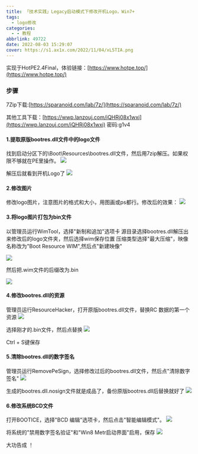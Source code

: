 ```yaml
---
title: 「技术实践」Legacy启动模式下修改开机Logo，Win7+
tags:
  - logo修改
categories:
  - - 教程
abbrlink: 49722
date: 2022-08-03 15:29:07
cover: https://s1.ax1x.com/2022/11/04/xL5TIA.png
---
```


<a></a>
<!--more-->


实现于HotPE2.4Final，体验链接：[https://www.hotpe.top/](https://www.hotpe.top/)

### 步骤

7Zip下载:[https://sparanoid.com/lab/7z/](https://sparanoid.com/lab/7z/) 

其他工具下载：[https://wwp.lanzouj.com/iQHRj08x1wxi](https://wwp.lanzouj.com/iQHRj08x1wxi) 密码:g1v4

#### 1.提取原版bootres.dll文件中的logo文件

找到启动分区下的\\Boot\\Resources\\bootres.dll文件，然后用7zip解压。如果权限不够就在PE里操作。
![](https://s1.ax1x.com/2022/11/04/xLIry8.md.png) 

解压后就看到开机Logo了
 ![](https://s1.ax1x.com/2022/11/04/xLIcwQ.md.png)

#### 2.修改图片

修改logo图片，注意图片的格式和大小，用图画或ps都行。修改后的效果：
![](https://s1.ax1x.com/2022/08/03/vVzsTx.png)

#### 3.将logo图片打包为bin文件

以管理员运行WimTool，选择"新制和追加"选项卡 源目录选择bootres.dll解压出来修改后的logo文件夹，然后选择wim保存位置 压缩类型选择"最大压缩"，映像名称改为"Boot Resource WIM",然后点"新建映像"

 ![](https://i.hotpe.top/img/202208031448777.png) 

然后把.wim文件的后缀改为.bin 

![](https://i.hotpe.top/img/202208031459013.png)

#### 4.修改bootres.dll的资源

管理员运行ResourceHacker，打开原版bootres.dll文件，替换RC 数据的第一个资源 
![](https://i.hotpe.top/img/202208031455815.png) 

选择刚才的.bin文件，然后点替换 
![](https://i.hotpe.top/img/202208031500609.png) 

Ctrl + S键保存

#### 5.清除bootres.dll的数字签名

管理员运行RemovePeSign，选择修改过后的bootres.dll文件，然后点"清除数字签名"
 ![](https://i.hotpe.top/img/202208031513665.png) 

生成的bootres.dll.nosign文件就是成品了，备份原版bootres.dll后替换就好了
 ![](https://i.hotpe.top/img/202208031516064.png)

#### 6.修改系统BCD文件

打开BOOTICE，选择"BCD 编辑"选项卡，然后点击"智能编辑模式"。 
![](https://i.hotpe.top/img/202208031519266.png) 

将系统的"禁用数字签名验证"和"Win8 Metr启动界面"启用，保存
 ![](https://i.hotpe.top/img/202208031521145.png) 

大功告成 ！
